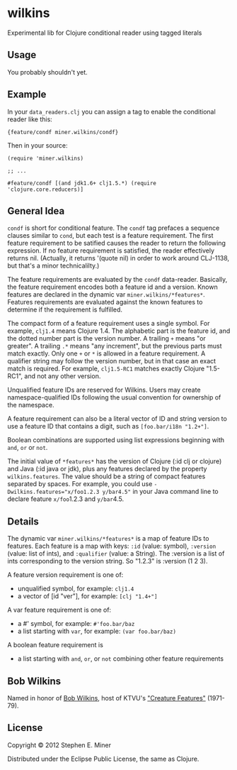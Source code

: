 # wilkins

Experimental lib for Clojure conditional reader using tagged literals

## Usage

You probably shouldn't yet.

## Example

In your `data_readers.clj` you can assign a tag to enable the conditional reader like this:

	{feature/condf miner.wilkins/condf}
	
Then in your source:

	(require 'miner.wilkins)
	
	;; ...

    #feature/condf [(and jdk1.6+ clj1.5.*) (require 'clojure.core.reducers)]

## General Idea

`condf` is short for conditional feature.  The `condf` tag prefaces a sequence clauses similar to
`cond`, but each test is a feature requirement.  The first feature requirement to be satified causes
the reader to return the following expression.  If no feature requirement is satisfied, the reader
effectively returns nil.  (Actually, it returns '(quote nil) in order to work around CLJ-1138, but
that's a minor technicalilty.)

The feature requirements are evaluated by the `condf` data-reader.
Basically, the feature requirement encodes both a feature id and a version.  Known features are
declared in the dynamic var `miner.wilkins/*features*`.  Features requirements are evaluated against
the known features to determine if the requirement is fulfilled.

The compact form of a feature requirement uses a single symbol.  For example, `clj1.4` means Clojure
1.4.  The alphabetic part is the feature id, and the dotted number part is the version number.  A
trailing `+` means "or greater".  A trailing `.*` means "any increment", but the previous parts must
match exactly.  Only one `+` or `*` is allowed in a feature requirement.  A qualifier string may
follow the version number, but in that case an exact match is required.  For example, `clj1.5-RC1`
matches exactly Clojure "1.5-RC1", and not any other version.

Unqualified feature IDs are reserved for Wilkins.  Users may create namespace-qualified IDs
following the usual convention for ownership of the namespace.

A feature requirement can also be a literal vector of ID and string version to use a feature ID that
contains a digit, such as `[foo.bar/i18n "1.2+"]`.

Boolean combinations are supported using list expressions beginning with `and`, `or` or `not`.

The initial value of `*features*` has the version of Clojure (:id clj or clojure) and Java (:id java
or jdk), plus any features declared by the property `wilkins.features`.  The value should be a
string of compact features separated by spaces.  For example, you could use
`-Dwilkins.features="x/foo1.2.3 y/bar4.5"` in your Java command line to declare feature `x/foo`1.2.3
and `y/bar`4.5.



## Details

The dynamic var `miner.wilkins/*features*` is a map of feature IDs to features.  Each feature is a
map with keys: `:id` (value: symbol), `:version` (value: list of ints), and `:qualifier` (value: a
String).  The :version is a list of ints corresponding to the version string.  So "1.2.3" is
:version (1 2 3).

A feature version requirement is one of:
* unqualified symbol, for example: `clj1.4`
* a vector of [id "ver"], for example: `[clj "1.4+"]`

A var feature requirement is one of:
* a #' symbol, for example: `#'foo.bar/baz`
* a list starting with `var`, for example: `(var foo.bar/baz)`

A boolean feature requirement is
* a list starting with `and`, `or`, or `not` combining other feature requirements


## Bob Wilkins

Named in honor of [Bob Wilkins](http://en.wikipedia.org/wiki/Bob_Wilkins), host of KTVU's
["Creature Features"](http://www.bobwilkins.net/creaturefeatures.htm) (1971-79).

## License

Copyright © 2012 Stephen E. Miner

Distributed under the Eclipse Public License, the same as Clojure.

